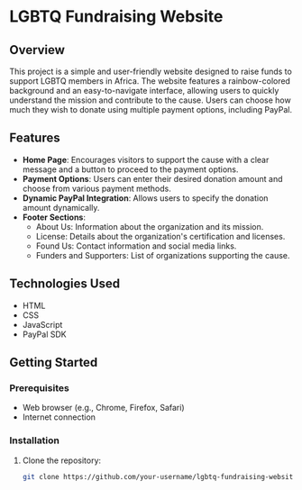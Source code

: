 # LGBTQ Fundraising Website

## Overview
This project is a simple and user-friendly website designed to raise funds to support LGBTQ members in Africa. The website features a rainbow-colored background and an easy-to-navigate interface, allowing users to quickly understand the mission and contribute to the cause. Users can choose how much they wish to donate using multiple payment options, including PayPal.

## Features
- **Home Page**: Encourages visitors to support the cause with a clear message and a button to proceed to the payment options.
- **Payment Options**: Users can enter their desired donation amount and choose from various payment methods.
- **Dynamic PayPal Integration**: Allows users to specify the donation amount dynamically.
- **Footer Sections**:
  - About Us: Information about the organization and its mission.
  - License: Details about the organization's certification and licenses.
  - Found Us: Contact information and social media links.
  - Funders and Supporters: List of organizations supporting the cause.

## Technologies Used
- HTML
- CSS
- JavaScript
- PayPal SDK

## Getting Started

### Prerequisites
- Web browser (e.g., Chrome, Firefox, Safari)
- Internet connection

### Installation
1. Clone the repository:
   ```sh
   git clone https://github.com/your-username/lgbtq-fundraising-website.git
